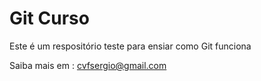# Git Curso

Este é um respositório teste para ensiar como Git funciona

Saiba mais em : [cvfsergio@gmail.com](http://techsas.com.br)

